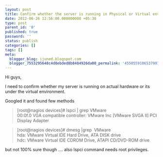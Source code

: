 ```yaml
---
layout: post
title: Confirm whether the server is running in Physical or Virtual environment
date: 2012-06-26 12:56:00.000000000 +05:30
type: post
parent_id: '0'
published: true
password: ''
status: publish
categories: []
tags: []
meta:
  blogger_blog: ijuned.blogspot.com
  blogger_7553295648c4d8ebded8b8484926da00_permalink: '4550559106537991564'
---
```

<div dir="ltr" style="text-align:left;">Hi guys, </p>
<p>I need to confirm whether my server is running on actual hardware or its under the virtual environment.</p>
<p>Googled it and found few methods </p>
<div class="quoteheader"></div>
<blockquote class="tr_bq"><div class="quote">[root@nagios devices]# lspci | grep <span class="IL_AD" id="IL_AD2">VMware<span class="IL_AD_ICON"></span></span><br />00:0f.0 VGA compatible <span class="IL_AD" id="IL_AD7">controller<span class="IL_AD_ICON"></span></span>: VMware Inc [VMware SVGA II] PCI Display <span class="IL_AD" id="IL_AD5">Adapter<span class="IL_AD_ICON"></span></span></div>
</blockquote>
<p>
<div class="quoteheader"></div>
<blockquote class="tr_bq"><div class="quote">[root@nagios devices]# dmesg |grep  VMware<br />hda: VMware Virtual <span class="IL_AD" id="IL_AD3">IDE Hard Drive<span class="IL_AD_ICON"></span></span>, ATA DISK drive<br />hdc: VMware Virtual IDE CDROM Drive, ATAPI CD/DVD-ROM drive</div>
</blockquote>
<p>but not 100% sure though .... also lspci command needs root <span class="IL_AD" id="IL_AD1">privileges<span class="IL_AD_ICON"></span></span>.</div>
